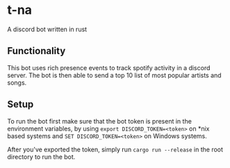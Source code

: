 # t-na
A discord bot written in rust

## Functionality
This bot uses rich presence events to track spotify activity in a discord server. 
The bot is then able to send a top 10 list of most popular artists and songs.

## Setup
To run the bot first make sure that the bot token is present in the environment variables, 
by using `export DISCORD_TOKEN=<token>` on *nix based systems and `SET DISCORD_TOKEN=<token>` on Windows systems.

After you've exported the token, simply run `cargo run --release` in the root directory to run the bot.
